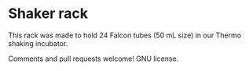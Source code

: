 # Shaker rack 

This rack was made to hold 24 Falcon tubes (50 mL size) in our Thermo shaking incubator. 

Comments and pull requests welcome! GNU license. 

